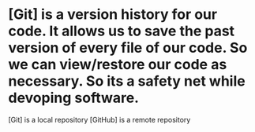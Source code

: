 # [Git] is a version history for our code. It allows us to save the past version of every file of our code. So we can view/restore our code as necessary. So its a safety net while devoping software.

[Git] is a local repository
[GitHub] is a remote repository

